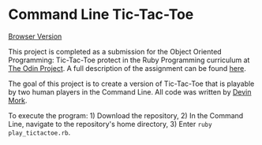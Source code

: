 # Command Line Tic-Tac-Toe
[Browser Version](https://repl.it/JEv9/1)

This project is completed as a submission for the Object Oriented Programming: Tic-Tac-Toe protect in the Ruby Programming curriculum at [The Odin Project](http://theodinproject.com). A full description of the assignment can be found [here](https://www.theodinproject.com/courses/ruby-programming/lessons/oop).

The goal of this project is to create a version of Tic-Tac-Toe that is playable by two human players in the Command Line. All code was written by [Devin Mork](https://github.com/Demo318).

To execute the program: 1) Download the repository, 2) In the Command Line, navigate to the repository's home directory, 3) Enter ```ruby play_tictactoe.rb```.
